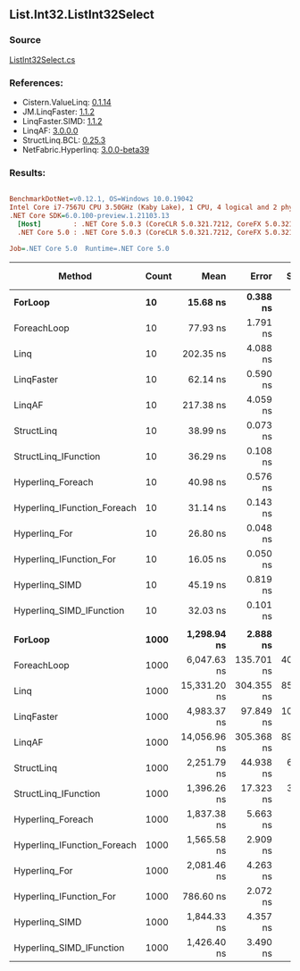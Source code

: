 ﻿## List.Int32.ListInt32Select

### Source
[ListInt32Select.cs](../LinqBenchmarks/List/Int32/ListInt32Select.cs)

### References:
- Cistern.ValueLinq: [0.1.14](https://www.nuget.org/packages/Cistern.ValueLinq/0.1.14)
- JM.LinqFaster: [1.1.2](https://www.nuget.org/packages/JM.LinqFaster/1.1.2)
- LinqFaster.SIMD: [1.1.2](https://www.nuget.org/packages/LinqFaster.SIMD/1.0.3)
- LinqAF: [3.0.0.0](https://www.nuget.org/packages/LinqAF/3.0.0.0)
- StructLinq.BCL: [0.25.3](https://www.nuget.org/packages/StructLinq.BCL/0.25.3)
- NetFabric.Hyperlinq: [3.0.0-beta39](https://www.nuget.org/packages/NetFabric.Hyperlinq/3.0.0-beta39)

### Results:
``` ini

BenchmarkDotNet=v0.12.1, OS=Windows 10.0.19042
Intel Core i7-7567U CPU 3.50GHz (Kaby Lake), 1 CPU, 4 logical and 2 physical cores
.NET Core SDK=6.0.100-preview.1.21103.13
  [Host]        : .NET Core 5.0.3 (CoreCLR 5.0.321.7212, CoreFX 5.0.321.7212), X64 RyuJIT
  .NET Core 5.0 : .NET Core 5.0.3 (CoreCLR 5.0.321.7212, CoreFX 5.0.321.7212), X64 RyuJIT

Job=.NET Core 5.0  Runtime=.NET Core 5.0  

```
|                      Method | Count |         Mean |      Error |     StdDev | Ratio | RatioSD |  Gen 0 | Gen 1 | Gen 2 | Allocated |
|---------------------------- |------ |-------------:|-----------:|-----------:|------:|--------:|-------:|------:|------:|----------:|
|                     **ForLoop** |    **10** |     **15.68 ns** |   **0.388 ns** |   **0.568 ns** |  **1.00** |    **0.00** |      **-** |     **-** |     **-** |         **-** |
|                 ForeachLoop |    10 |     77.93 ns |   1.791 ns |   5.282 ns |  5.02 |    0.34 |      - |     - |     - |         - |
|                        Linq |    10 |    202.35 ns |   4.088 ns |   6.484 ns | 12.87 |    0.61 | 0.0343 |     - |     - |      72 B |
|                  LinqFaster |    10 |     62.14 ns |   0.590 ns |   0.493 ns |  4.02 |    0.16 | 0.0459 |     - |     - |      96 B |
|                      LinqAF |    10 |    217.38 ns |   4.059 ns |   5.949 ns | 13.89 |    0.68 |      - |     - |     - |         - |
|                  StructLinq |    10 |     38.99 ns |   0.073 ns |   0.065 ns |  2.52 |    0.10 | 0.0153 |     - |     - |      32 B |
|        StructLinq_IFunction |    10 |     36.29 ns |   0.108 ns |   0.095 ns |  2.34 |    0.09 |      - |     - |     - |         - |
|           Hyperlinq_Foreach |    10 |     40.98 ns |   0.576 ns |   0.539 ns |  2.64 |    0.12 |      - |     - |     - |         - |
| Hyperlinq_IFunction_Foreach |    10 |     31.14 ns |   0.143 ns |   0.133 ns |  2.00 |    0.08 |      - |     - |     - |         - |
|               Hyperlinq_For |    10 |     26.80 ns |   0.048 ns |   0.038 ns |  1.74 |    0.07 |      - |     - |     - |         - |
|     Hyperlinq_IFunction_For |    10 |     16.05 ns |   0.050 ns |   0.044 ns |  1.04 |    0.04 |      - |     - |     - |         - |
|              Hyperlinq_SIMD |    10 |     45.19 ns |   0.819 ns |   0.726 ns |  2.92 |    0.14 |      - |     - |     - |         - |
|    Hyperlinq_SIMD_IFunction |    10 |     32.03 ns |   0.101 ns |   0.090 ns |  2.07 |    0.08 |      - |     - |     - |         - |
|                             |       |              |            |            |       |         |        |       |       |           |
|                     **ForLoop** |  **1000** |  **1,298.94 ns** |   **2.888 ns** |   **2.702 ns** |  **1.00** |    **0.00** |      **-** |     **-** |     **-** |         **-** |
|                 ForeachLoop |  1000 |  6,047.63 ns | 135.701 ns | 400.119 ns |  4.66 |    0.32 |      - |     - |     - |         - |
|                        Linq |  1000 | 15,331.20 ns | 304.355 ns | 858.438 ns | 11.58 |    0.75 | 0.0305 |     - |     - |      72 B |
|                  LinqFaster |  1000 |  4,983.37 ns |  97.849 ns | 100.483 ns |  3.84 |    0.08 | 1.9379 |     - |     - |    4056 B |
|                      LinqAF |  1000 | 14,056.96 ns | 305.368 ns | 895.591 ns | 10.16 |    0.50 |      - |     - |     - |         - |
|                  StructLinq |  1000 |  2,251.79 ns |  44.938 ns |  65.870 ns |  1.75 |    0.06 | 0.0153 |     - |     - |      32 B |
|        StructLinq_IFunction |  1000 |  1,396.26 ns |  17.323 ns |  34.994 ns |  1.09 |    0.04 |      - |     - |     - |         - |
|           Hyperlinq_Foreach |  1000 |  1,837.38 ns |   5.663 ns |   4.729 ns |  1.41 |    0.00 |      - |     - |     - |         - |
| Hyperlinq_IFunction_Foreach |  1000 |  1,565.58 ns |   2.909 ns |   2.579 ns |  1.20 |    0.00 |      - |     - |     - |         - |
|               Hyperlinq_For |  1000 |  2,081.46 ns |   4.263 ns |   3.988 ns |  1.60 |    0.00 |      - |     - |     - |         - |
|     Hyperlinq_IFunction_For |  1000 |    786.60 ns |   2.072 ns |   1.837 ns |  0.61 |    0.00 |      - |     - |     - |         - |
|              Hyperlinq_SIMD |  1000 |  1,844.33 ns |   4.357 ns |   3.638 ns |  1.42 |    0.00 |      - |     - |     - |         - |
|    Hyperlinq_SIMD_IFunction |  1000 |  1,426.40 ns |   3.490 ns |   2.914 ns |  1.10 |    0.00 |      - |     - |     - |         - |
